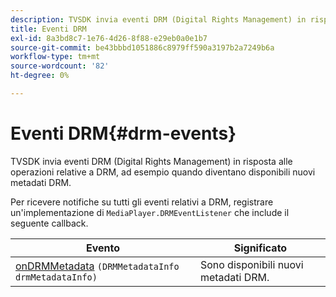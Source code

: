 ```yaml
---
description: TVSDK invia eventi DRM (Digital Rights Management) in risposta alle operazioni relative a DRM, ad esempio quando diventano disponibili nuovi metadati DRM.
title: Eventi DRM
exl-id: 8a3bd8c7-1e76-4d26-8f88-e29eb0a0e1b7
source-git-commit: be43bbbd1051886c8979ff590a3197b2a7249b6a
workflow-type: tm+mt
source-wordcount: '82'
ht-degree: 0%

---
```


# Eventi DRM{#drm-events}

TVSDK invia eventi DRM (Digital Rights Management) in risposta alle operazioni relative a DRM, ad esempio quando diventano disponibili nuovi metadati DRM.

Per ricevere notifiche su tutti gli eventi relativi a DRM, registrare un&#39;implementazione di `MediaPlayer.DRMEventListener` che include il seguente callback.

| Evento | Significato |
|---|---|
| [onDRMMetadata](https://help.adobe.com/en_US/primetime/api/psdk/javadoc_1.4/com/adobe/mediacore/MediaPlayer.DRMEventListener.html#onDRMMetadata(DRMMetadataInfo)) `(DRMMetadataInfo drmMetadataInfo)` | Sono disponibili nuovi metadati DRM. |
